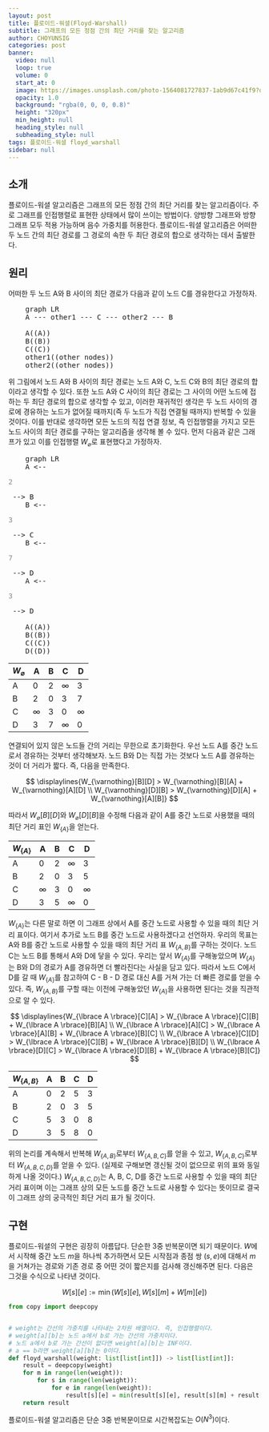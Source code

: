 ```yaml
---
layout: post
title: 플로이드-워셜(Floyd-Warshall)
subtitle: 그래프의 모든 정점 간의 최단 거리를 찾는 알고리즘
author: CHOYUNSIG
categories: post
banner:
  video: null
  loop: true
  volume: 0
  start_at: 0
  image: https://images.unsplash.com/photo-1564081727837-1ab9d67c41f9?q=80&w=1470&auto=format&fit=crop&ixlib=rb-4.0.3&ixid=M3wxMjA3fDB8MHxwaG90by1wYWdlfHx8fGVufDB8fHx8fA%3D%3D
  opacity: 1.0
  background: "rgba(0, 0, 0, 0.8)"
  height: "320px"
  min_height: null
  heading_style: null
  subheading_style: null
tags: 플로이드-워셜 floyd_warshall
sidebar: null
---
```


## 소개

플로이드-워셜 알고리즘은 그래프의 모든 정점 간의 최단 거리를 찾는 알고리즘이다. 주로 그래프를 인접행렬로 표현한 상태에서 많이 쓰이는 방법이다. 양방향 그래프와 방향 그래프 모두 적용 가능하며 음수 가중치를 허용한다. 플로이드-워셜 알고리즘은 어떠한 두 노드 간의 최단 경로를 그 경로의 속한 두 최단 경로의 합으로 생각하는 데서 출발한다.

## 원리
어떠한 두 노드 A와 B 사이의 최단 경로가 다음과 같이 노드 C를 경유한다고 가정하자.

<pre class="mermaid">
    graph LR
    A --- other1 --- C --- other2 --- B

    A((A))
    B((B))
    C((C))
    other1((other nodes))
    other2((other nodes))
</pre>

위 그림에서 노드 A와 B 사이의 최단 경로는 노드 A와 C, 노드 C와 B의 최단 경로의 합이라고 생각할 수 있다. 또한 노드 A와 C 사이의 최단 경로는 그 사이의 어떤 노드에 접하는 두 최단 경로의 합으로 생각할 수 있고, 이러한 재귀적인 생각은 두 노드 사이의 경로에 경유하는 노드가 없어질 때까지(즉 두 노드가 직접 연결될 때까지) 반복할 수 있을 것이다. 이를 반대로 생각하면 모든 노드의 직접 연결 정보, 즉 인접행렬을 가지고 모든 노드 사이의 최단 경로를 구하는 알고리즘을 생각해 볼 수 있다. 먼저 다음과 같은 그래프가 있고 이를 인접행렬 $W_{\varnothing}$로 표현했다고 가정하자.

<pre class="mermaid">
    graph LR
    A <-- <p style="color: #888">2</p> --> B
    B <-- <p style="color: #888">3</p> --> C
    B <-- <p style="color: #888">7</p> --> D
    A <-- <p style="color: #888">3</p> --> D

    A((A))
    B((B))
    C((C))
    D((D))
</pre>

| $W_{\varnothing}$ |  A  |  B  |  C  |  D  |
| --- | --- | --- | --- | --- |
|  A  |  0  |  2  |  ∞  |  3  |
|  B  |  2  |  0  |  3  |  7  |
|  C  |  ∞  |  3  |  0  |  ∞  |
|  D  |  3  |  7  |  ∞  |  0  |

연결되어 있지 않은 노드들 간의 거리는 무한으로 초기화한다. 우선 노드 A를 중간 노드로서 경유하는 것부터 생각해보자. 노드 B와 D는 직접 가는 것보다 노드 A를 경유하는 것이 더 거리가 짧다. 즉, 다음을 만족한다.

$$
\displaylines{W_{\varnothing}[B][D] > W_{\varnothing}[B][A] + W_{\varnothing}[A][D] \\ W_{\varnothing}[D][B] > W_{\varnothing}[D][A] + W_{\varnothing}[A][B]}
$$

따라서 $W_{\varnothing}[B][D]$와 $W_{\varnothing}[D][B]$을 수정해 다음과 같이 A를 중간 노드로 사용했을 때의 최단 거리 표인 $W_{\lbrace A \rbrace}$을 얻는다.

| $W_{\lbrace A \rbrace}$ |  A  |  B  |  C  |  D  |
| --- | --- | --- | --- | --- |
|  A  |  0  |  2  |  ∞  |  3  |
|  B  |  2  |  0  |  3  |  5  |
|  C  |  ∞  |  3  |  0  |  ∞  |
|  D  |  3  |  5  |  ∞  |  0  |

$W_{\lbrace A \rbrace}$는 다른 말로 하면 이 그래프 상에서 A를 중간 노드로 사용할 수 있을 때의 최단 거리 표이다. 여기서 추가로 노드 B를 중간 노드로 사용하겠다고 선언하자. 우리의 목표는 A와 B를 중간 노드로 사용할 수 있을 때의 최단 거리 표 $W_{\lbrace A, B \rbrace}$를 구하는 것이다. 노드 C는 노드 B를 통해서 A와 D에 닿을 수 있다. 우리는 앞서 $W_{\lbrace A \rbrace}$를 구해놓았으며 $W_{\lbrace A \rbrace}$는 B와 D의 경로가 A를 경유하면 더 빨라진다는 사실을 담고 있다. 따라서 노드 C에서 D를 갈 때 $W_{\lbrace A \rbrace}$를 참고하여 C - B - D 경로 대신 A를 거쳐 가는 더 빠른 경로를 얻을 수 있다. 즉, $W_{\lbrace A, B \rbrace}$를 구할 때는 이전에 구해놓았던 $W_{\lbrace A \rbrace}$을 사용하면 된다는 것을 직관적으로 알 수 있다.

$$
\displaylines{W_{\lbrace A \rbrace}[C][A] > W_{\lbrace A \rbrace}[C][B] + W_{\lbrace A \rbrace}[B][A] \\ W_{\lbrace A \rbrace}[A][C] > W_{\lbrace A \rbrace}[A][B] + W_{\lbrace A \rbrace}[B][C] \\ W_{\lbrace A \rbrace}[C][D] > W_{\lbrace A \rbrace}[C][B] + W_{\lbrace A \rbrace}[B][D] \\ W_{\lbrace A \rbrace}[D][C] > W_{\lbrace A \rbrace}[D][B] + W_{\lbrace A \rbrace}[B][C]}
$$

| $W_{\lbrace A, B \rbrace}$ |  A  |  B  |  C  |  D  |
| --- | --- | --- | --- | --- |
|  A  |  0  |  2  |  5  |  3  |
|  B  |  2  |  0  |  3  |  5  |
|  C  |  5  |  3  |  0  |  8  |
|  D  |  3  |  5  |  8  |  0  |

위의 논리를 계속해서 반복해 $W_{\lbrace A, B \rbrace}$로부터 $W_{\lbrace A, B, C \rbrace}$를 얻을 수 있고, $W_{\lbrace A, B, C \rbrace}$로부터 $W_{\lbrace A, B, C, D \rbrace}$를 얻을 수 있다. (실제로 구해보면 갱신될 것이 없으므로 위의 표와 동일하게 나올 것이다.) $W_{\lbrace A, B, C, D \rbrace}$는 A, B, C, D를 중간 노드로 사용할 수 있을 때의 최단 거리 표이며 이는 그래프 상의 모든 노드를 중간 노드로 사용할 수 있다는 뜻이므로 결국 이 그래프 상의 궁극적인 최단 거리 표가 될 것이다.

## 구현

플로이드-워셜의 구현은 굉장히 아름답다. 단순한 3중 반복문이면 되기 때문이다. $W$에서 시작해 중간 노드 $m$을 하나씩 추가하면서 모든 시작점과 종점 쌍 $(s, e)$에 대해서 $m$을 거쳐가는 경로와 기존 경로 중 어떤 것이 짧은지를 검사해 갱신해주면 된다. 다음은 그것을 수식으로 나타낸 것이다.

$$
W[s][e] := \min{(W[s][e], W[s][m] + W[m][e])}
$$


```python
from copy import deepcopy


# weight는 간선의 가중치를 나타내는 2차원 배열이다. 즉, 인접행렬이다.
# weight[a][b]는 노드 a에서 b로 가는 간선의 가중치이다.
# 노드 a에서 b로 가는 간선이 없다면 weight[a][b]는 INF이다.
# a == b라면 weight[a][b]는 0이다.
def floyd_warshall(weight: list[list[int]]) -> list[list[int]]:
    result = deepcopy(weight)
    for m in range(len(weight)):
        for s in range(len(weight)):
            for e in range(len(weight)):
                result[s][e] = min(result[s][e], result[s][m] + result[m][e])
    return result

```

플로이드-워셜 알고리즘은 단순 3중 반복문이므로 시간복잡도는 $O(N^3)$이다.
